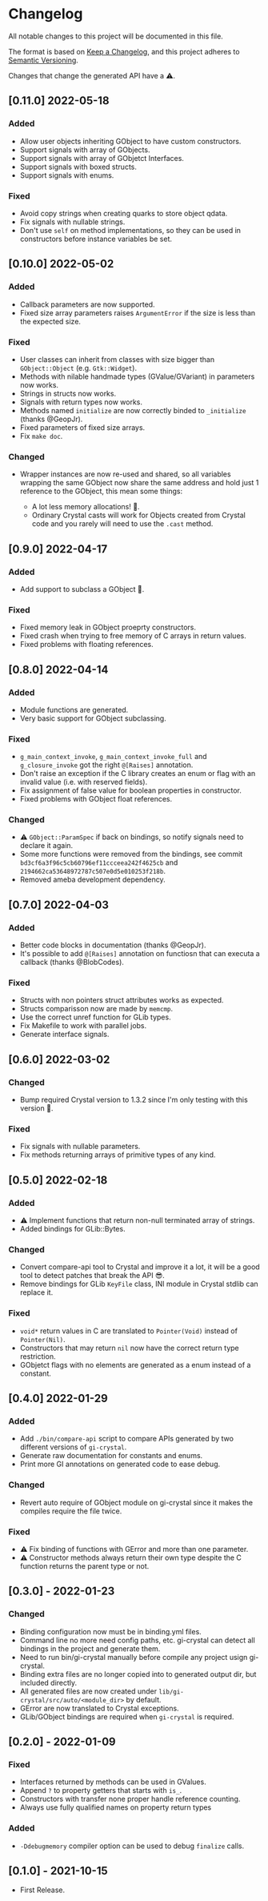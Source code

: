 # Changelog
All notable changes to this project will be documented in this file.

The format is based on [Keep a Changelog](https://keepachangelog.com/en/1.0.0/),
and this project adheres to [Semantic Versioning](https://semver.org/spec/v2.0.0.html).

Changes that change the generated API have a ⚠️.

## [0.11.0] 2022-05-18
### Added
- Allow user objects inheriting GObject to have custom constructors.
- Support signals with array of GObjects.
- Support signals with array of GObjetct Interfaces.
- Support signals with boxed structs.
- Support signals with enums.

### Fixed
- Avoid copy strings when creating quarks to store object qdata.
- Fix signals with nullable strings.
- Don't use `self` on method implementations, so they can be used in constructors before instance variables be set.

## [0.10.0] 2022-05-02
### Added
- Callback parameters are now supported.
- Fixed size array parameters raises `ArgumentError` if the size is less than the expected size.

### Fixed
- User classes can inherit from classes with size bigger than `GObject::Object` (e.g. `Gtk::Widget`).
- Methods with nilable handmade types (GValue/GVariant) in parameters now works.
- Strings in structs now works.
- Signals with return types now works.
- Methods named `initialize` are now correctly binded to `_initialize` (thanks @GeopJr).
- Fixed parameters of fixed size arrays.
- Fix `make doc`.

### Changed
- Wrapper instances are now re-used and shared, so all variables wrapping the same GObject now share the same address and hold
  just 1 reference to the GObject, this mean some things:

  - A lot less memory allocations! 🎉️.
  - Ordinary Crystal casts will work for Objects created from Crystal code and you rarely will need to use the `.cast` method.

## [0.9.0] 2022-04-17
### Added
- Add support to subclass a GObject 🎉️.

### Fixed
- Fixed memory leak in GObject proeprty constructors.
- Fixed crash when trying to free memory of C arrays in return values.
- Fixed problems with floating references.

## [0.8.0] 2022-04-14
### Added
- Module functions are generated.
- Very basic support for GObject subclassing.

### Fixed
- `g_main_context_invoke`, `g_main_context_invoke_full` and `g_closure_invoke` got the right `@[Raises]` annotation.
- Don't raise an exception if the C library creates an enum or flag with an invalid value (i.e. with reserved fields).
- Fix assignment of false value for boolean properties in constructor.
- Fixed problems with GObject float references.

### Changed
- ⚠️ `GObject::ParamSpec` if back on bindings, so notify signals need to declare it again.
- Some more functions were removed from the bindings, see commit `bd3cf6a3f96c5cb60796ef11ccceea242f4625cb` and `2194662ca53648972787c507e0d5e010253f218b`.
- Removed ameba development dependency.

## [0.7.0] 2022-04-03
### Added
- Better code blocks in documentation (thanks @GeopJr).
- It's possible to add `@[Raises]` annotation on functiosn that can executa a callback (thanks @BlobCodes).

### Fixed
- Structs with non pointers struct attributes works as expected.
- Structs comparisson now are made by `memcmp`.
- Use the correct unref function for GLib types.
- Fix Makefile to work with parallel jobs.
- Generate interface signals.

## [0.6.0] 2022-03-02
### Changed
- Bump required Crystal version to 1.3.2 since I'm only testing with this version 🤷️.

### Fixed
- Fix signals with nullable parameters.
- Fix methods returning arrays of primitive types of any kind.

## [0.5.0] 2022-02-18
### Added
- ⚠️ Implement functions that return non-null terminated array of strings.
- Added bindings for GLib::Bytes.

### Changed
- Convert compare-api tool to Crystal and improve it a lot, it will be a good tool to detect patches that break the API 😎️.
- Remove bindings for GLib `KeyFile` class, INI module in Crystal stdlib can replace it.

### Fixed
- `void*` return values in C are translated to `Pointer(Void)` instead of `Pointer(Nil)`.
- Constructors that may return `nil` now have the correct return type restriction.
- GObjetct flags with no elements are generated as a enum instead of a constant.

## [0.4.0] 2022-01-29
### Added
- Add `./bin/compare-api` script to compare APIs generated by two different versions of `gi-crystal`.
- Generate raw documentation for constants and enums.
- Print more GI annotations on generated code to ease debug.

### Changed
- Revert auto require of GObject module on gi-crystal since it makes the compiles require the file twice.

### Fixed
- ⚠️ Fix binding of functions with GError and more than one parameter.
- ⚠️ Constructor methods always return their own type despite the C function returns the parent type or not.

## [0.3.0] - 2022-01-23
### Changed
- Binding configuration now must be in binding.yml files.
- Command line no more need config paths, etc. gi-crystal can detect all bindings in the project and generate them.
- Need to run bin/gi-crystal manually before compile any project usign gi-crystal.
- Binding extra files are no longer copied into to generated output dir, but included directly.
- All generated files are now created under `lib/gi-crystal/src/auto/<module_dir>` by default.
- GError are now translated to Crystal exceptions.
- GLib/GObject bindings are required when `gi-crystal` is required.

## [0.2.0] - 2022-01-09
### Fixed
- Interfaces returned by methods can be used in GValues.
- Append `?` to property getters that starts with `is_`.
- Constructors with transfer none proper handle reference counting.
- Always use fully qualified names on property return types

### Added
- `-Ddebugmemory` compiler option can be used to debug `finalize` calls.

## [0.1.0] - 2021-10-15
 - First Release.
